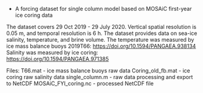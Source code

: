 * A forcing dataset for single column model based on MOSAiC first-year ice coring data

The dataset covers 29 Oct 2019 - 29 July 2020.
Vertical spatial resolution is 0.05 m, and temporal resolution is 6 h.
The dataset provides data on sea-ice salinity, temperature, and brine volume.
The temperature was measured by ice mass balance buoys 2019T66: https://doi.org/10.1594/PANGAEA.938134
Salinity was measured by ice coring: https://doi.org/10.1594/PANGAEA.971385

Files:
T66.mat - ice mass balance buoys raw data
Coring_old_fb.mat - ice coring raw salinity data
single_column.m - raw data processing and export to NetCDF
MOSAiC_FYI_coring.nc - processed NetCDF file
